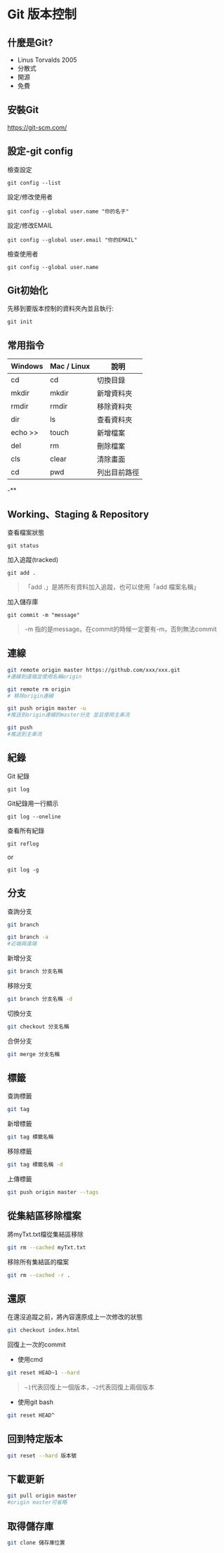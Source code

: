 # Git 版本控制

## 什麼是Git?
* Linus Torvalds 2005
* 分散式
* 開源
* 免費
## 安裝Git
https://git-scm.com/
## 設定-git config
檢查設定
```
git config --list
```
設定/修改使用者
```
git config --global user.name "你的名子"
```
設定/修改EMAIL
```
git config --global user.email "你的EMAIL"
```
檢查使用者
```
git config --global user.name 
```
## Git初始化
先移到要版本控制的資料夾內並且執行:
```
git init
```

## 常用指令
| Windows | Mac / Linux | 說明 |
| --------| -------- | -------- |
| cd      | cd       | 切換目錄     |
| mkdir   | mkdir    | 新增資料夾     |
| rmdir   | rmdir    | 移除資料夾     |
| dir     | ls       | 查看資料夾     |
| echo >> | touch    | 新增檔案     |
| del     | rm       | 刪除檔案 |
| cls     |clear     | 清除畫面     |
| cd      |pwd       | 列出目前路徑 |
-**

## Working、Staging & Repository
查看檔案狀態
```
git status
```
加入追蹤(tracked)
```
git add .
```
> 「add .」是將所有資料加入追蹤，也可以使用「add 檔案名稱」

加入儲存庫
```
git commit -m "message"
```
> -m 指的是message。在commit的時候一定要有-m，否則無法commit

## 連線
```bash
git remote origin master https://github.com/xxx/xxx.git
#連線到遠端並使用名稱origin

git remote rm origin
# 移除origin連線

git push origin master -u
#推送到origin連線的master分支 並且使用主串流

git push
#推送到主串流
```
## 紀錄
Git 紀錄
```
git log
```
Git紀錄用一行顯示
```
git log --oneline
```
查看所有紀錄
```
git reflog
```
or
```
git log -g
```
## 分支
查詢分支
```bash
git branch

git branch -a
#近端與遠端
```
新增分支
```bash
git branch 分支名稱
```
移除分支
```bash
git branch 分支名稱 -d
```
切換分支
```bash
git checkout 分支名稱
```
合併分支
``` bash
git merge 分支名稱
```
## 標籤
查詢標籤
```bash
git tag
```
新增標籤
```bash
git tag 標籤名稱
```
移除標籤
```bash
git tag 標籤名稱 -d
```
上傳標籤
```bash
git push origin master --tags
```

## 從集結區移除檔案
將myTxt.txt檔從集結區移除
```bash
git rm --cached myTxt.txt
```
移除所有集結區的檔案
```bash
git rm --cached -r .
```
## 還原
在還沒追蹤之前，將內容還原成上一次修改的狀態
```bash
git checkout index.html
```
回復上一次的commit
* 使用cmd
```bash
git reset HEAD~1 --hard
```
> `~1`代表回復上一個版本，`~2`代表回復上兩個版本

* 使用git bash
```bash
git reset HEAD^
```
## 回到特定版本
```bash
git reset --hard 版本號
```
## 下載更新
```bash
git pull origin master
#origin master可省略

```
## 取得儲存庫
```bash
git clone 儲存庫位置
```
